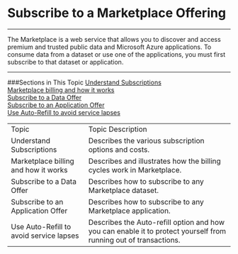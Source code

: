   
<properties 
   pageTitle=" Subscribe to a Marketplace Offering " 
   description="How to subscribe to marketplace offerings" 
   services="cloud-services" 
   documentationCenter="" 
   authors="kevinscharpenberg" 
   manager="manager-alias" 
   editor=""/>

<tags
   ms.service="marketplace"
   ms.devlang="na"
   ms.topic="article"
   ms.tgt_pltfrm="na"
   ms.workload="data-services" 
   ms.date="02/16/2015"
   ms.author="kevsch"/>
#  Subscribe to a Marketplace Offering 
 -----------

The Marketplace is a web service that allows you to discover and access premium and trusted public data and Microsoft Azure applications. To consume data from a dataset or use one of the applications, you must first subscribe to that dataset or application.
	
 -----------
###Sections in This Topic
[Understand Subscriptions](/marketplace-data-market-understand-subscriptions) <br>
[Marketplace billing and how it works](/marketplace-data-market-marketplace-billing-and-how-it-works.md)<br>
[Subscribe to a Data Offer](/marketplace-data-market-subscribe-to-a-data-offer)<br>
[Subscribe to an Application Offer](/marketplace-data-market-subscribe-to-an-application-offer.md)<br>
[Use Auto-Refill to avoid service lapses](/marketplace-data-market-use-auto-refill-to-avoid-service-lapses.md)<br>

<table>
<tr><td>Topic </td><td>Topic Description </td>
</tr><tr><td>Understand Subscriptions
</td><td>Describes the various subscription options and costs.
</td>
</tr><tr><td>Marketplace billing and how it works
</td><td>Describes and illustrates how the billing cycles work in Marketplace.
</td>
</tr><tr><td>Subscribe to a Data Offer
</td><td>Describes how to subscribe to any Marketplace dataset.
</td>
</tr><tr><td>Subscribe to an Application Offer
</td><td>Describes how to subscribe to any Marketplace application.
</td>
</tr><tr><td>Use Auto-Refill to avoid service lapses
</td><td>Describes the Auto-refill option and how you can enable it to protect yourself from running out of transactions.
</td>
</tr>

</table>

